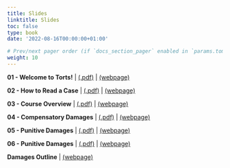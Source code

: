 ```yaml
---
title: Slides
linktitle: Slides
toc: false
type: book
date: '2022-08-16T00:00:00+01:00'

# Prev/next pager order (if `docs_section_pager` enabled in `params.toml`)
weight: 10
---
```


**01 - Welcome to Torts!** | [(.pdf)](/../../torts2025fall-material/slides/01-welcome-to-torts.pdf) | [(webpage)](/../../torts2025fall-material/slides/01-welcome-to-torts)

**02 - How to Read a Case** | [(.pdf)](/../../torts2025fall-material/slides/02-how-to-read-a-case.pdf) | [(webpage)](/../../torts2025fall-material/slides/02-how-to-read-a-case)

**03 - Course Overview** | [(.pdf)](/../../torts2025fall-material/slides/03-course-overview.pdf) | [(webpage)](/../../torts2025fall-material/slides/03-course-overview)

**04 - Compensatory Damages** | [(.pdf)](/../../torts2025fall-material/slides/04-compensatory-damages.pdf) | [(webpage)](/../../torts2025fall-material/slides/04-compensatory-damages)

**05 - Punitive Damages** | [(.pdf)](/../../torts2025fall-material/slides/05-punitive-damages.pdf) | [(webpage)](/../../torts2025fall-material/slides/05-punitive-damages)

**06 - Punitive Damages** | [(.pdf)](/../../torts2025fall-material/slides/06-punitive-damages.pdf) | [(webpage)](/../../torts2025fall-material/slides/06-punitive-damages)

**Damages Outline** | [(webpage)](/../../torts2025fall-material/slides/damages_outline)